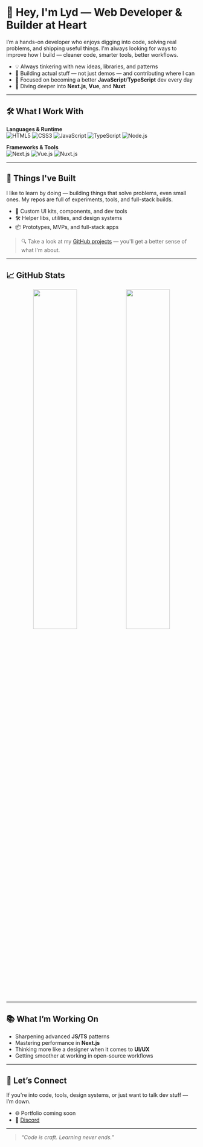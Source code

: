 # 👋 Hey, I'm Lyd — Web Developer & Builder at Heart

I’m a hands-on developer who enjoys digging into code, solving real problems, and shipping useful things. I'm always looking for ways to improve how I build — cleaner code, smarter tools, better workflows.

- 💡 Always tinkering with new ideas, libraries, and patterns  
- 🧱 Building actual stuff — not just demos — and contributing where I can  
- 🧠 Focused on becoming a better **JavaScript**/**TypeScript** dev every day  
- 🌱 Diving deeper into **Next.js**, **Vue**, and **Nuxt**

---

## 🛠️ What I Work With

**Languages & Runtime**  
![HTML5](https://img.shields.io/badge/HTML-E34F26?style=flat&logo=html5&logoColor=white)
![CSS3](https://img.shields.io/badge/CSS-1572B6?style=flat&logo=css3&logoColor=white)
![JavaScript](https://img.shields.io/badge/JavaScript-F7DF1E?style=flat&logo=javascript&logoColor=black)
![TypeScript](https://img.shields.io/badge/TypeScript-3178C6?style=flat&logo=typescript&logoColor=white)
![Node.js](https://img.shields.io/badge/Node.js-339933?style=flat&logo=node.js&logoColor=white)

**Frameworks & Tools**  
![Next.js](https://img.shields.io/badge/Next.js-000?style=flat&logo=next.js)
![Vue.js](https://img.shields.io/badge/Vue.js-42b883?style=flat&logo=vue.js&logoColor=white)
![Nuxt.js](https://img.shields.io/badge/Nuxt.js-00C58E?style=flat&logo=nuxt.js&logoColor=white)

---

## 🚀 Things I've Built

I like to learn by doing — building things that solve problems, even small ones. My repos are full of experiments, tools, and full-stack builds.

- 🧩 Custom UI kits, components, and dev tools  
- 🛠️ Helper libs, utilities, and design systems  
- 📦 Prototypes, MVPs, and full-stack apps

> 🔍 Take a look at my [GitHub projects](https://github.com/RjNlxe) — you'll get a better sense of what I'm about.

---

## 📈 GitHub Stats

<div align="center">
  <img src="https://github-readme-stats.vercel.app/api?username=RjNlxe&show_icons=true&theme=radical" width="48%" />
  <img src="https://github-readme-streak-stats.herokuapp.com/?user=RjNlxe&theme=radical" width="48%" />
</div>

---

## 📚 What I’m Working On

- Sharpening advanced **JS/TS** patterns  
- Mastering performance in **Next.js**  
- Thinking more like a designer when it comes to **UI/UX**  
- Getting smoother at working in open-source workflows

---

## 🤝 Let’s Connect

If you're into code, tools, design systems, or just want to talk dev stuff — I’m down.

- 🌐 Portfolio coming soon  
- 💬 [Discord](http://discordapp.com/users/1330785924757458956)

---

> _“Code is craft. Learning never ends.”_
